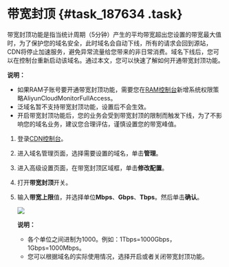 # 带宽封顶 {#task_187634 .task}

带宽封顶功能是指当统计周期（5分钟）产生的平均带宽超出您设置的带宽最大值时，为了保护您的域名安全，此时域名会自动下线，所有的请求会回到源站，CDN将停止加速服务，避免异常流量给您带来的非日常消费。域名下线后，您可以在控制台重新启动该域名。通过本文，您可以快速了解如何开通带宽封顶功能。

**说明：** 

-   如果RAM子账号要开通带宽封顶功能，需要您在[RAM控制台](https://ram.console.aliyun.com/permissions)新增系统权限策略AliyunCloudMonitorFullAccess。
-   泛域名暂不支持带宽封顶功能，设置后不会生效。
-   开启带宽封顶功能后，您的业务会受到带宽封顶的限制而触发下线，为了不影响您的域名业务，建议您合理评估，谨慎设置您的带宽峰值。

1.  登录[CDN控制台](https://cdn.console.aliyun.com)。
2.  进入域名管理页面，选择需要设置的域名，单击**管理**。 
3.  进入高级设置页面，在带宽封顶区域框，单击**修改配置**。
4.  打开**带宽封顶**开关。
5.  输入**带宽上限**值，并选择单位**Mbps**、**Gbps**、**Tbps**。然后单击**确认**。 

    ![](http://static-aliyun-doc.oss-cn-hangzhou.aliyuncs.com/assets/img/5175/155834157132303_zh-CN.png)

    **说明：** 

    -   各个单位之间进制为1000。例如：1Tbps=1000Gbps，1Gbps=1000Mbps。
    -   您可以根据域名的实际使用情况，选择开启或者关闭带宽封顶功能。

